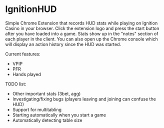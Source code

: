# IgnitionHUD

Simple Chrome Extension that records HUD stats while playing on Ignition Casino in your browser. Click the extension logo and press the start button after you have loaded into a game. Stats show up in the "notes" section of each player in the client. You can also open up the Chrome console which will display an action history since the HUD was started.

Current features:
- VPIP
- PFR
- Hands played

TODO list:
- Other important stats (3bet, agg)
- Investigating/fixing bugs (players leaving and joining can confuse the HUD)
- Support for multitabling
- Starting automatically when you start a game
- Automatically detecting table size